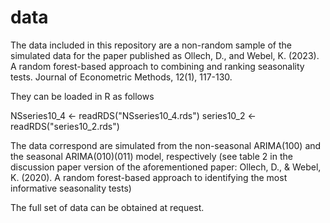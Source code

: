 # data

The data included in this repository are a non-random sample of the simulated data for the paper published as
Ollech, D., and Webel, K. (2023). A random forest-based approach to combining and ranking seasonality tests. Journal of Econometric Methods, 12(1), 117-130.

They can be loaded in R as follows

NSseries10_4 <- readRDS("NSseries10_4.rds")
series10_2 <- readRDS("series10_2.rds")

The data correspond are simulated from the non-seasonal ARIMA(100) and the seasonal ARIMA(010)(011) model, respectively (see table 2 in the discussion paper version of the aforementioned paper: Ollech, D., & Webel, K. (2020). A random forest-based approach to identifying the most informative seasonality tests)

The full set of data can be obtained at request.

